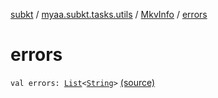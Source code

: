 [subkt](../../index.md) / [myaa.subkt.tasks.utils](../index.md) / [MkvInfo](index.md) / [errors](./errors.md)

# errors

`val errors: `[`List`](https://kotlinlang.org/api/latest/jvm/stdlib/kotlin.collections/-list/index.html)`<`[`String`](https://kotlinlang.org/api/latest/jvm/stdlib/kotlin/-string/index.html)`>` [(source)](https://github.com/Myaamori/SubKt/blob/0.1.19/src/main/kotlin/myaa/subkt/tasks/utils/mkvmerge.kt#L128)